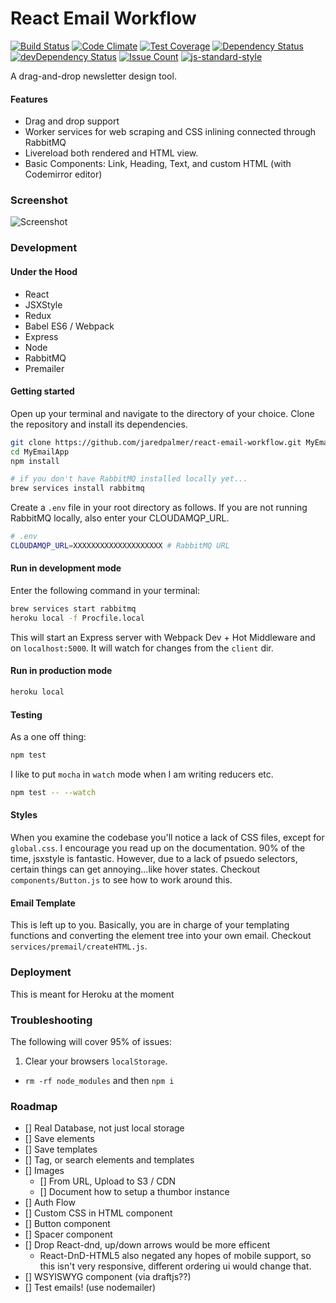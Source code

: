 # React Email Workflow
[![Build Status](https://travis-ci.org/jaredpalmer/react-email-workflow.svg?branch=master)](https://travis-ci.org/jaredpalmer/react-email-workflow) [![Code Climate](https://codeclimate.com/github/jaredpalmer/react-email-workflow/badges/gpa.svg)](https://codeclimate.com/github/jaredpalmer/react-email-workflow) [![Test Coverage](https://codeclimate.com/github/jaredpalmer/react-email-workflow/badges/coverage.svg)](https://codeclimate.com/github/jaredpalmer/react-email-workflow/coverage) [![Dependency Status](https://david-dm.org/jaredpalmer/react-email-workflow.svg)](https://david-dm.org/jaredpalmer/react-email-workflow) [![devDependency Status](https://david-dm.org/jaredpalmer/react-email-workflow/dev-status.svg)](https://david-dm.org/jaredpalmer/react-email-workflow#info=devDependencies) [![Issue Count](https://codeclimate.com/github/jaredpalmer/react-email-workflow/badges/issue_count.svg)](https://codeclimate.com/github/jaredpalmer/react-email-workflow) [![js-standard-style](https://img.shields.io/badge/code%20style-standard-brightgreen.svg)](http://standardjs.com/)


A drag-and-drop newsletter design tool.

#### Features
- Drag and drop support
- Worker services for web scraping and CSS inlining connected through RabbitMQ
- Livereload both rendered and HTML view.
- Basic Components: Link, Heading, Text, and custom HTML (with Codemirror editor)


### Screenshot
![Screenshot](https://cloud.githubusercontent.com/assets/4060187/13156316/e2bcd9f6-d64f-11e5-9686-852ad92f148d.gif)

### Development
#### Under the Hood
 - React
 - JSXStyle
 - Redux
 - Babel ES6 / Webpack
 - Express
 - Node
 - RabbitMQ
 - Premailer

#### Getting started
Open up your terminal and navigate to the directory of your choice. Clone the repository and install its dependencies.
```bash
git clone https://github.com/jaredpalmer/react-email-workflow.git MyEmailApp
cd MyEmailApp
npm install

# if you don't have RabbitMQ installed locally yet...
brew services install rabbitmq
```
Create a `.env` file in your root directory as follows. If you are not running RabbitMQ locally,
also enter your CLOUDAMQP_URL.
```bash
# .env
CLOUDAMQP_URL=XXXXXXXXXXXXXXXXXXXX # RabbitMQ URL
```
#### Run in development mode
Enter the following command in your terminal:
```bash
brew services start rabbitmq
heroku local -f Procfile.local
```
This will start an Express server with Webpack Dev + Hot Middleware and on `localhost:5000`.
It will watch for changes from the `client` dir.

#### Run in production mode
```bash
heroku local
```

#### Testing
As a one off thing:
```bash
npm test
```

I like to put `mocha` in `watch` mode when I am writing reducers etc.
```bash
npm test -- --watch
```

#### Styles
When you examine the codebase you'll notice a lack of CSS files, except for `global.css`. I encourage you read up on the documentation. 90% of the time, jsxstyle is fantastic. However, due to a lack of psuedo selectors, certain things can get annoying...like hover states. Checkout `components/Button.js` to see how to work around this.

#### Email Template
This is left up to you. Basically, you are in charge of your templating functions and converting the element tree into your own email. Checkout `services/premail/createHTML.js`.

### Deployment
This is meant for Heroku at the moment

### Troubleshooting
The following will cover 95% of issues:

  1. Clear your browsers `localStorage`.
  - `rm -rf node_modules` and then `npm i`

### Roadmap 

  - [] Real Database, not just local storage
  - [] Save elements
  - [] Save templates
  - [] Tag, or search elements and templates
  - [] Images
    - [] From URL, Upload to S3 / CDN
    - [] Document how to setup a thumbor instance
  - [] Auth Flow
  - [] Custom CSS in HTML component
  - [] Button component
  - [] Spacer component
  - [] Drop React-dnd, up/down arrows would be more efficent
    - React-DnD-HTML5 also negated any hopes of mobile support, so this isn't very responsive, different ordering ui would change that.
  - [] WSYISWYG component (via draftjs??)
  - [] Test emails! (use nodemailer)
